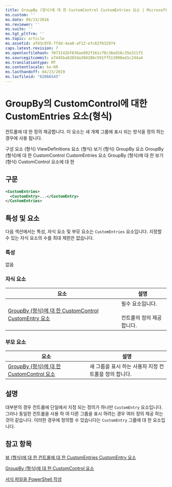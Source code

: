 ```yaml
---
title: GroupBy (형식)에 대 한 CustomControl CustomEntries 요소 | Microsoft Docs
ms.custom: ''
ms.date: 09/13/2016
ms.reviewer: ''
ms.suite: ''
ms.tgt_pltfrm: ''
ms.topic: article
ms.assetid: af83c0f6-7fdd-4aa0-af12-efc62f632974
caps.latest.revision: 7
ms.openlocfilehash: f073142bf836ae892f161cf8c36ed16c35e311f5
ms.sourcegitcommit: e7445ba8203da304286c591ff513900ad1c244a4
ms.translationtype: MT
ms.contentlocale: ko-KR
ms.lasthandoff: 04/23/2019
ms.locfileid: "62066545"
---
```

# <a name="customentries-element-for-customcontrol-for-groupby-format"></a>GroupBy의 CustomControl에 대한 CustomEntries 요소(형식)

컨트롤에 대 한 정의 제공합니다. 이 요소는 새 개체 그룹에 표시 되는 방식을 정의 하는 경우에 사용 됩니다.

구성 요소 (형식) ViewDefinitions 요소 (형식) 보기 (형식) GroupBy 요소 GroupBy (형식)에 대 한 CustomControl CustomEntries 요소 GroupBy (형식)에 대 한 보기 (형식) CustomControl 요소에 대 한

## <a name="syntax"></a>구문

```xml
<CustomEntries>
  <CustomEntry>...</CustomEntry>
</CustomEntries>
```

## <a name="attributes-and-elements"></a>특성 및 요소

다음 섹션에서는 특성, 자식 요소 및 부모 요소는 `CustomEntries` 요소입니다. 지정할 수 있는 자식 요소의 수를 최대 제한은 없습니다.

### <a name="attributes"></a>특성

없음

### <a name="child-elements"></a>자식 요소

|요소|설명|
|-------------|-----------------|
|[GroupBy (형식)에 대 한 CustomControl CustomEntry 요소](./customentry-element-for-customcontrol-for-groupby-format.md)|필수 요소입니다.<br /><br /> 컨트롤의 정의 제공합니다.|

### <a name="parent-elements"></a>부모 요소

|요소|설명|
|-------------|-----------------|
|[GroupBy (형식)에 대 한 CustomControl 요소](./customcontrol-element-for-groupby-format.md)|새 그룹을 표시 하는 사용자 지정 컨트롤을 정의 합니다.|

## <a name="remarks"></a>설명

대부분의 경우 컨트롤에 단일에서 지정 되는 정의가 하나만 `CustomEntry` 요소입니다. 그러나 동일한 컨트롤을 사용 하 여 다른 그룹을 표시 하려는 경우 여러 정의 제공 하는 것이 같습니다. 이러한 경우에 정의할 수 있습니다는 `CustomEntry` 그룹에 대 한 요소입니다.

## <a name="see-also"></a>참고 항목

[뷰 (형식)에 대 한 컨트롤에 대 한 CustomEntries CustomEntry 요소](./customentry-element-for-customentries-for-controls-for-view-format.md)

[GroupBy (형식)에 대 한 CustomControl 요소](./customcontrol-element-for-groupby-format.md)

[서식 파일을 PowerShell 작성](./writing-a-powershell-formatting-file.md)
